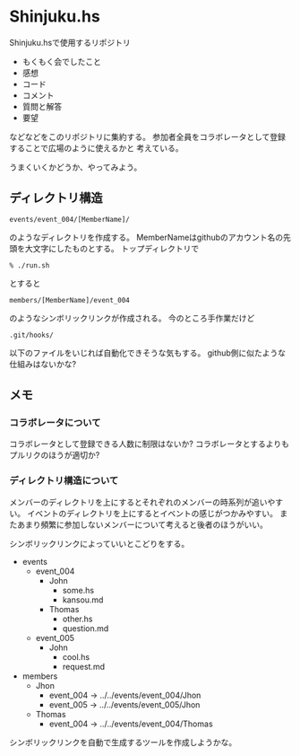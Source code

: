 Shinjuku.hs
===========

Shinjuku.hsで使用するリポジトリ

* もくもく会でしたこと
* 感想
* コード
* コメント
* 質問と解答
* 要望

などなどをこのリポジトリに集約する。
参加者全員をコラボレータとして登録することで広場のように使えるかと
考えている。

うまくいくかどうか、やってみよう。

ディレクトリ構造
----------------

	events/event_004/[MemberName]/

のようなディレクトリを作成する。
MemberNameはgithubのアカウント名の先頭を大文字にしたものとする。
トップディレクトリで

	% ./run.sh

とすると

	members/[MemberName]/event_004

のようなシンボリックリンクが作成される。
今のところ手作業だけど

	.git/hooks/

以下のファイルをいじれば自動化できそうな気もする。
github側に似たような仕組みはないかな?

メモ
----

### コラボレータについて

コラボレータとして登録できる人数に制限はないか?
コラボレータとするよりもプルリクのほうが適切か?

### ディレクトリ構造について

メンバーのディレクトリを上にするとそれぞれのメンバーの時系列が追いやすい。
イベントのディレクトリを上にするとイベントの感じがつかみやすい。
またあまり頻繁に参加しないメンバーについて考えると後者のほうがいい。

シンボリックリンクによっていいとこどりをする。

* events
	+ event\_004
		- John
			* some.hs
			* kansou.md
		- Thomas
			* other.hs
			* question.md
	+ event\_005
		- John
			* cool.hs
			* request.md
* members
	+ Jhon
		- event_004 -> ../../events/event_004/Jhon
		- event_005 -> ../../events/event_005/Jhon
	+ Thomas
		- event_004 -> ../../events/event_004/Thomas

シンボリックリンクを自動で生成するツールを作成しようかな。
